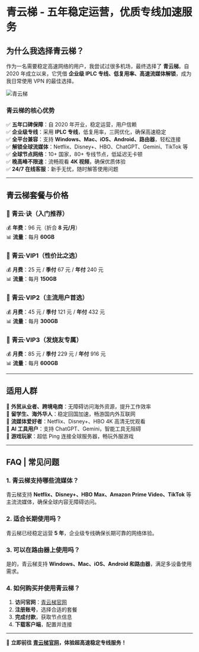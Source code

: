 # **青云梯 - 五年稳定运营，优质专线加速服务**

## **为什么我选择青云梯？**

作为一名需要稳定高速网络的用户，我尝试过很多机场，最终选择了 **青云梯**。自 2020 年成立以来，它凭借 **企业级 IPLC 专线、低复用率、高速流媒体解锁**，成为我日常使用 VPN 的最佳选择。

![青云梯](qytlogo-144-49.png)

### **青云梯的核心优势**

✅ **五年口碑保障**：自 2020 年开业，稳定运营，用户信赖  
✅ **企业级专线**：采用 **IPLC 专线**，低复用率，三网优化，确保高速稳定  
✅ **全平台兼容**：支持 **Windows、Mac、iOS、Android、路由器**，轻松连接  
✅ **解锁全球流媒体**：Netflix、Disney+、HBO、ChatGPT、Gemini、TikTok 等  
✅ **全球节点网络**：10+ 国家，80+ 专线节点，低延迟无卡顿  
✅ **晚高峰不限速**：流畅观看 **4K 视频**，确保优质体验  
✅ **24/7 在线客服**：新手无忧，随时解答使用问题  

---

## **青云梯套餐与价格**

### 🔹 **青云·诀（入门推荐）**
💰 **年费**：96 元（折合 **8 元/月**）  
📊 **流量**：每月 **60GB**  

### 🔹 **青云·VIP1（性价比之选）**
💰 **月费**：25 元 / **季付** 67 元 / **年付** 240 元  
📊 **流量**：每月 **150GB**  

### 🔹 **青云·VIP2（主流用户首选）**
💰 **月费**：45 元 / **季付** 121 元 / **年付** 432 元  
📊 **流量**：每月 **300GB**  

### 🔹 **青云·VIP3（发烧友专属）**
💰 **月费**：85 元 / **季付** 229 元 / **年付** 916 元  
📊 **流量**：每月 **600GB**  

---

## **适用人群**

📌 **外贸从业者、跨境电商**：无障碍访问海外资源，提升工作效率  
📌 **留学生、海外华人**：稳定回国加速，畅游国内外互联网  
📌 **流媒体爱好者**：Netflix、Disney+、HBO 4K 高清无忧观看  
📌 **AI 工具用户**：支持 ChatGPT、Gemini，智能工具无阻碍  
📌 **游戏玩家**：超低 Ping 连接全球服务器，畅玩外服游戏  

---

## **FAQ | 常见问题**

### **1. 青云梯支持哪些流媒体？**
青云梯支持 **Netflix、Disney+、HBO Max、Amazon Prime Video、TikTok** 等主流流媒体，确保全球内容无障碍访问。

### **2. 适合长期使用吗？**
青云梯已经稳定运营 **5 年**，企业级专线确保长期可靠的网络体验。

### **3. 可以在路由器上使用吗？**
是的，青云梯支持 **Windows、Mac、iOS、Android 和路由器**，满足多设备使用需求。

### **4. 如何购买并使用青云梯？**
1. **访问官网**：[青云梯官网](https://jump.p6p.net/270)  
2. **注册账号**，选择合适的套餐  
3. **完成付款**，获取节点信息  
4. **下载客户端**，配置并连接

---

🚀 **立即前往 [青云梯官网](https://jump.p6p.net/270)，体验超高速稳定专线服务！**
